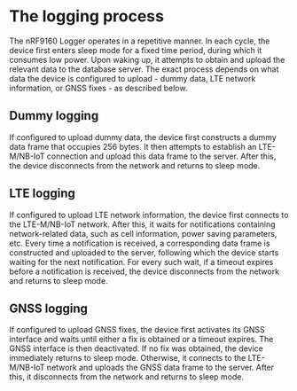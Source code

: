 # The logging process

The nRF9160 Logger operates in a repetitive manner. In each cycle, the device
first enters sleep mode for a fixed time period, during which it consumes low
power. Upon waking up, it attempts to obtain and upload the relevant data to the
database server. The exact process depends on what data the device is configured
to upload - dummy data, LTE network information, or GNSS fixes - as described
below.

## Dummy logging

If configured to upload dummy data, the device first constructs a dummy data
frame that occupies 256 bytes. It then attempts to establish an LTE-M/NB-IoT
connection and upload this data frame to the server. After this, the device
disconnects from the network and returns to sleep mode.

## LTE logging

If configured to upload LTE network information, the device first connects to
the LTE-M/NB-IoT network. After this, it waits for notifications containing
network-related data, such as cell information, power saving parameters, etc.
Every time a notification is received, a corresponding data frame is constructed
and uploaded to the server, following which the device starts waiting for the
next notification. For every such wait, if a timeout expires before a
notification is received, the device disconnects from the network and returns to
sleep mode.

## GNSS logging

If configured to upload GNSS fixes, the device first activates its GNSS
interface and waits until either a fix is obtained or a timeout expires. The
GNSS interface is then deactivated. If no fix was obtained, the device
immediately returns to sleep mode. Otherwise, it connects to the LTE-M/NB-IoT
network and uploads the GNSS data frame to the server. After this, it
disconnects from the network and returns to sleep mode.
